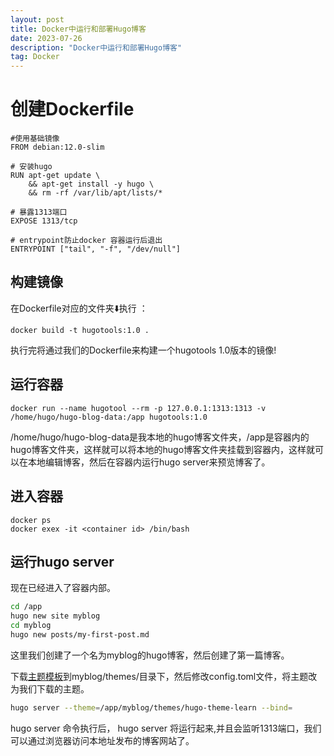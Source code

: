 ```yaml
---
layout: post
title: Docker中运行和部署Hugo博客
date: 2023-07-26
description: "Docker中运行和部署Hugo博客"
tag: Docker
---
```

# 创建Dockerfile

```shell
#使用基础镜像
FROM debian:12.0-slim

# 安装hugo
RUN apt-get update \
    && apt-get install -y hugo \
    && rm -rf /var/lib/apt/lists/*

# 暴露1313端口
EXPOSE 1313/tcp

# entrypoint防止docker 容器运行后退出
ENTRYPOINT ["tail", "-f", "/dev/null"]
```

## 构建镜像

在Dockerfile对应的文件夹⬇️执行 ：

```shell
docker build -t hugotools:1.0 .
```

执行完将通过我们的Dockerfile来构建一个hugotools 1.0版本的镜像!

## 运行容器

```shell
docker run --name hugotool --rm -p 127.0.0.1:1313:1313 -v /home/hugo/hugo-blog-data:/app hugotools:1.0
```

/home/hugo/hugo-blog-data是我本地的hugo博客文件夹，/app是容器内的hugo博客文件夹，这样就可以将本地的hugo博客文件夹挂载到容器内，这样就可以在本地编辑博客，然后在容器内运行hugo server来预览博客了。

## 进入容器

```shell
docker ps
docker exex -it <container id> /bin/bash
```

## 运行hugo server


现在已经进入了容器内部。

```bash
cd /app
hugo new site myblog
cd myblog
hugo new posts/my-first-post.md
```

这里我们创建了一个名为myblog的hugo博客，然后创建了第一篇博客。

下载[主题模板](https://themes.gohugo.io/)到myblog/themes/目录下，然后修改config.toml文件，将主题改为我们下载的主题。

```bash
hugo server --theme=/app/myblog/themes/hugo-theme-learn --bind=
```

hugo server 命令执行后， hugo server 将运行起来,并且会监听1313端口，我们可以通过浏览器访问本地址发布的博客网站了。

